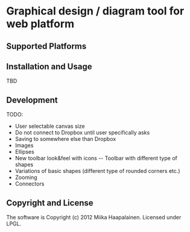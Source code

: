 # Graphical design / diagram tool for web platform


## Supported Platforms


## Installation and Usage

TBD

## Development

TODO:
- User selectable canvas size
- Do not connect to Dropbox until user specifically asks
- Saving to somewhere else than Dropbox
- Images
- Ellipses
- New toolbar look&feel with icons
-- Toolbar with different type of shapes
- Variations of basic shapes (different type of rounded corners etc.)
- Zooming
- Connectors

## Copyright and License

The software is Copyright (c) 2012 Miika Haapalainen. Licensed under LPGL.
